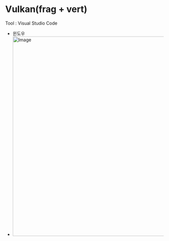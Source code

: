# Vulkan(frag + vert)

Tool : Visual Studio Code

- 윈도우
- <img width="1244" height="636" alt="Image" src="https://github.com/user-attachments/assets/b411e6c8-5cb1-4a57-af62-034f12c1dc07" />
